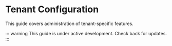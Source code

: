# Tenant Configuration

This guide covers administration of tenant-specific features.

::: warning
This guide is under active development. Check back for updates.
:::
